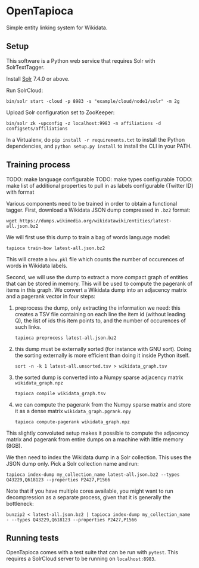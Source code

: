 OpenTapioca
===========

Simple entity linking system for Wikidata.

Setup
-----

This software is a Python web service that requires Solr with SolrTextTagger.

Install [Solr](https://lucene.apache.org/solr/) 7.4.0 or above.

Run SolrCloud:

```
bin/solr start -cloud -p 8983 -s "example/cloud/node1/solr" -m 2g
```

Upload Solr configuration set to ZooKeeper:
```
bin/solr zk -upconfig -z localhost:9983 -n affiliations -d configsets/affiliations
```

In a Virtualenv, do `pip install -r requirements.txt` to install the Python dependencies,
and `python setup.py install` to install the CLI in your PATH.

Training process
----------------

TODO: make language configurable
TODO: make types configurable
TODO: make list of additional properties to pull in as labels configurable (Twitter ID) with format

Various components need to be trained in order to obtain a functional tagger. First, download
a Wikidata JSON dump compressed in `.bz2` format:
```
wget https://dumps.wikimedia.org/wikidatawiki/entities/latest-all.json.bz2
```

We will first use this dump to train a bag of words language model:
```
tapioca train-bow latest-all.json.bz2
```

This will create a `bow.pkl` file which counts the number of occurences
of words in Wikidata labels.

Second, we will use the dump to extract a more compact graph of entities that can be stored
in memory. This will be used to compute the pagerank of items in this graph.
We convert a Wikidata dump into an adjacency matrix and a pagerank vector
in four steps:
1. preprocess the dump, only extracting the information we need: this
   creates a TSV file containing on each line the item id (without leading Q),
   the list of ids this item points to, and the number of occurences of such links.
   ```
   tapioca preprocess latest-all.json.bz2
   ```

2. this dump must be externally sorted (for instance with GNU sort). Doing
   the sorting externally is more efficient than doing it inside Python itself.
   ```
   sort -n -k 1 latest-all.unsorted.tsv > wikidata_graph.tsv
   ```

3. the sorted dump is converted into a Numpy sparse adjacency matrix `wikidata_graph.npz`
   ```
   tapioca compile wikidata_graph.tsv
   ```

4. we can compute the pagerank from the Numpy sparse matrix and store 
   it as a dense matrix `wikidata_graph.pgrank.npy`
   ```
   tapioca compute-pagerank wikidata_graph.npz
   ```
    
This slightly convoluted setup makes it possible to compute the adjacency matrix and pagerank
from entire dumps on a machine with little memory (8GB).

We then need to index the Wikidata dump in a Solr collection. This uses the JSON dump only. Pick
a Solr collection name and run:
```
tapioca index-dump my_collection_name latest-all.json.bz2 --types Q43229,Q618123 --properties P2427,P1566
```
Note that if you have multiple cores available, you might want to run decompression as a separate
process, given that it is generally the bottleneck:
```
bunzip2 < latest-all.json.bz2 | tapioca index-dump my_collection_name - --types Q43229,Q618123 --properties P2427,P1566
```

Running tests
-------------

OpenTapioca comes with a test suite that can be run with `pytest`. This
requires a SolrCloud server to be running on `localhost:8983`.

